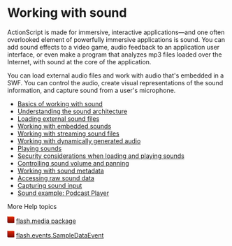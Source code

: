 # Working with sound

ActionScript is made for immersive, interactive applications—and one often
overlooked element of powerfully immersive applications is sound. You can add
sound effects to a video game, audio feedback to an application user interface,
or even make a program that analyzes mp3 files loaded over the Internet, with
sound at the core of the application.

You can load external audio files and work with audio that's embedded in a SWF.
You can control the audio, create visual representations of the sound
information, and capture sound from a user's microphone.

- [Basics of working with sound](./basics-of-working-with-sound.md)
- [Understanding the sound architecture](./understanding-the-sound-architecture.md)
- [Loading external sound files](./loading-external-sound-files.md)
- [Working with embedded sounds](./working-with-embedded-sounds.md)
- [Working with streaming sound files](./working-with-streaming-sound-files.md)
- [Working with dynamically generated audio](./working-with-dynamically-generated-audio.md)
- [Playing sounds](./playing-sounds.md)
- [Security considerations when loading and playing sounds](./security-considerations-when-loading-and-playing-sounds.md)
- [Controlling sound volume and panning](./controlling-sound-volume-and-panning.md)
- [Working with sound metadata](./working-with-sound-metadata.md)
- [Accessing raw sound data](./accessing-raw-sound-data.md)
- [Capturing sound input](./capturing-sound-input.md)
- [Sound example: Podcast Player](./sound-example-podcast-player.md)

More Help topics

![](../../img/flashplatformLinkIndicator.png)
[flash.media package](https://airsdk.dev/reference/actionscript/3.0/flash/media/package-detail.html)

![](../../img/flashplatformLinkIndicator.png)
[flash.events.SampleDataEvent](https://airsdk.dev/reference/actionscript/3.0/flash/events/SampleDataEvent.html)
